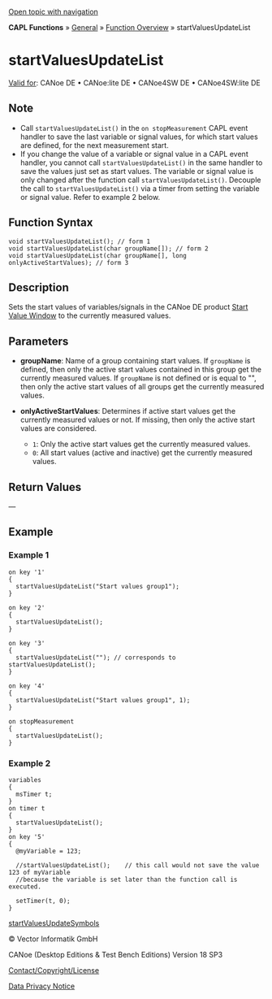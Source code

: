 [Open topic with navigation](../../../../../CANoeDEFamily.htm#Topics/CAPLFunctions/Other/Functions/CAPLfunctionStartValuesUpdateList.md)

**CAPL Functions** » [General](../CAPLGeneralStartPage.md) » [Function Overview](../CAPLfunctionsGeneralOverview.md) » startValuesUpdateList

# startValuesUpdateList

[Valid for](../../../Shared/FeatureAvailability.md): CANoe DE • CANoe:lite DE • CANoe4SW DE • CANoe4SW:lite DE

## Note

- Call `startValuesUpdateList()` in the `on stopMeasurement` CAPL event handler to save the last variable or signal values, for which start values are defined, for the next measurement start.
- If you change the value of a variable or signal value in a CAPL event handler, you cannot call `startValuesUpdateList()` in the same handler to save the values just set as start values. The variable or signal value is only changed after the function call `startValuesUpdateList()`. Decouple the call to `startValuesUpdateList()` via a timer from setting the variable or signal value. Refer to example 2 below.

## Function Syntax

```plaintext
void startValuesUpdateList(); // form 1
void startValuesUpdateList(char groupName[]); // form 2
void startValuesUpdateList(char groupName[], long onlyActiveStartValues); // form 3
```

## Description

Sets the start values of variables/signals in the CANoe DE product [Start Value Window](../../../CANoeCANalyzer/Windows/StartValues/StartValuesWindow.md) to the currently measured values.

## Parameters

- **groupName**: Name of a group containing start values. If `groupName` is defined, then only the active start values contained in this group get the currently measured values. If `groupName` is not defined or is equal to "", then only the active start values of all groups get the currently measured values.

- **onlyActiveStartValues**: Determines if active start values get the currently measured values or not. If missing, then only the active start values are considered.
  - `1`: Only the active start values get the currently measured values.
  - `0`: All start values (active and inactive) get the currently measured values.

## Return Values

—

## Example

### Example 1

```plaintext
on key '1'
{
  startValuesUpdateList("Start values group1");
}

on key '2'
{
  startValuesUpdateList();
}

on key '3'
{
  startValuesUpdateList(""); // corresponds to startValuesUpdateList();
}

on key '4'
{
  startValuesUpdateList("Start values group1", 1);
}

on stopMeasurement
{
  startValuesUpdateList();
}
```

### Example 2

```plaintext
variables
{
  msTimer t;
}
on timer t
{
  startValuesUpdateList();
}
on key '5'
{
  @myVariable = 123;

  //startValuesUpdateList();    // this call would not save the value 123 of myVariable
  //because the variable is set later than the function call is executed.

  setTimer(t, 0);
}
```

[startValuesUpdateSymbols](CAPLfunctionStartValuesUpdateSymbols.md)

© Vector Informatik GmbH

CANoe (Desktop Editions & Test Bench Editions) Version 18 SP3

[Contact/Copyright/License](../../../Shared/ContactCopyrightLicense.md)

[Data Privacy Notice](https://www.vector.com/int/en/company/get-info/privacy-policy/)
